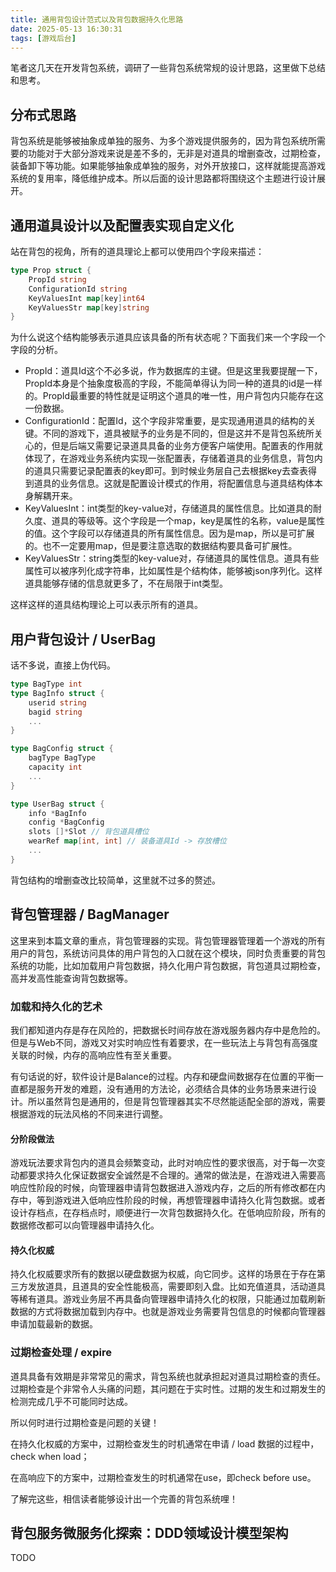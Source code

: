 ```yaml
---
title: 通用背包设计范式以及背包数据持久化思路
date: 2025-05-13 16:30:31
tags: [游戏后台]
---
```


笔者这几天在开发背包系统，调研了一些背包系统常规的设计思路，这里做下总结和思考。

## 分布式思路
背包系统是能够被抽象成单独的服务、为多个游戏提供服务的，因为背包系统所需要的功能对于大部分游戏来说是差不多的，无非是对道具的增删查改，过期检查，装备卸下等功能。如果能够抽象成单独的服务，对外开放接口，这样就能提高游戏系统的复用率，降低维护成本。所以后面的设计思路都将围绕这个主题进行设计展开。

## 通用道具设计以及配置表实现自定义化
站在背包的视角，所有的道具理论上都可以使用四个字段来描述：
```go
type Prop struct {
    PropId string 
    ConfigurationId string
    KeyValuesInt map[key]int64
    KeyValuesStr map[key]string
}
```
为什么说这个结构能够表示道具应该具备的所有状态呢？下面我们来一个字段一个字段的分析。
- PropId：道具Id这个不必多说，作为数据库的主键。但是这里我要提醒一下，PropId本身是个抽象度极高的字段，不能简单得认为同一种的道具的id是一样的。PropId最重要的特性就是证明这个道具的唯一性，用户背包内只能存在这一份数据。
- ConfigurationId：配置Id，这个字段非常重要，是实现通用道具的结构的关键。不同的游戏下，道具被赋予的业务是不同的，但是这并不是背包系统所关心的，但是后端又需要记录道具具备的业务方便客户端使用。配置表的作用就体现了，在游戏业务系统内实现一张配置表，存储着道具的业务信息，背包内的道具只需要记录配置表的key即可。到时候业务层自己去根据key去查表得到道具的业务信息。这就是配置设计模式的作用，将配置信息与道具结构体本身解耦开来。
- KeyValuesInt：int类型的key-value对，存储道具的属性信息。比如道具的耐久度、道具的等级等。这个字段是一个map，key是属性的名称，value是属性的值。这个字段可以存储道具的所有属性信息。因为是map，所以是可扩展的。也不一定要用map，但是要注意选取的数据结构要具备可扩展性。
- KeyValuesStr：string类型的key-value对，存储道具的属性信息。道具有些属性可以被序列化成字符串，比如属性是个结构体，能够被json序列化。这样道具能够存储的信息就更多了，不在局限于int类型。

这样这样的道具结构理论上可以表示所有的道具。

## 用户背包设计 / UserBag
话不多说，直接上伪代码。
```go
type BagType int
type BagInfo struct {
    userid string
    bagid string
    ...
}

type BagConfig struct {
    bagType BagType
    capacity int
    ...
}

type UserBag struct {
    info *BagInfo
    config *BagConfig
    slots []*Slot // 背包道具槽位
    wearRef map[int, int] // 装备道具Id -> 存放槽位
    ...
}
```
背包结构的增删查改比较简单，这里就不过多的赘述。

## 背包管理器 / BagManager
这里来到本篇文章的重点，背包管理器的实现。背包管理器管理着一个游戏的所有用户的背包，系统访问具体的用户背包的入口就在这个模块，同时负责重要的背包系统的功能，比如加载用户背包数据，持久化用户背包数据，背包道具过期检查，高并发高性能查询背包数据等。

### 加载和持久化的艺术
我们都知道内存是存在风险的，把数据长时间存放在游戏服务器内存中是危险的。但是与Web不同，游戏又对实时响应性有着要求，在一些玩法上与背包有高强度关联的时候，内存的高响应性有至关重要。

有句话说的好，软件设计是Balance的过程。内存和硬盘间数据存在位置的平衡一直都是服务开发的难题，没有通用的方法论，必须结合具体的业务场景来进行设计。所以虽然背包是通用的，但是背包管理器其实不尽然能适配全部的游戏，需要根据游戏的玩法风格的不同来进行调整。

#### 分阶段做法
游戏玩法要求背包内的道具会频繁变动，此时对响应性的要求很高，对于每一次变动都要求持久化保证数据安全诚然是不合理的。通常的做法是，在游戏进入需要高响应性阶段的时候，向管理器申请背包数据进入游戏内存，之后的所有修改都在内存中，等到游戏进入低响应性阶段的时候，再想管理器申请持久化背包数据。或者设计存档点，在存档点时，顺便进行一次背包数据持久化。在低响应阶段，所有的数据修改都可以向管理器申请持久化。

#### 持久化权威
持久化权威要求所有的数据以硬盘数据为权威，向它同步。这样的场景在于存在第三方发放道具，且道具的安全性能极高，需要即刻入盘。比如充值道具，活动道具等稀有道具。游戏业务层不再具备向管理器申请持久化的权限，只能通过加载刷新数据的方式将数据加载到内存中。也就是游戏业务需要背包信息的时候都向管理器申请加载最新的数据。

### 过期检查处理 / expire
道具具备有效期是非常常见的需求，背包系统也就承担起对道具过期检查的责任。过期检查是个非常令人头痛的问题，其问题在于实时性。过期的发生和过期发生的检测完成几乎不可能同时达成。

所以何时进行过期检查是问题的关键！

在持久化权威的方案中，过期检查发生的时机通常在申请 / load 数据的过程中，check when load；

在高响应下的方案中，过期检查发生的时机通常在use，即check before use。

了解完这些，相信读者能够设计出一个完善的背包系统哩！

## 背包服务微服务化探索：DDD领域设计模型架构
TODO
